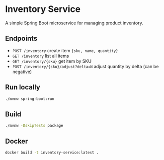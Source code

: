 # Inventory Service

A simple Spring Boot microservice for managing product inventory.

## Endpoints
- `POST /inventory` create item `{sku, name, quantity}`
- `GET /inventory` list all items
- `GET /inventory/{sku}` get item by SKU
- `POST /inventory/{sku}/adjust?delta=N` adjust quantity by delta (can be negative)

## Run locally
```bash
./mvnw spring-boot:run
```

## Build
```bash
./mvnw -DskipTests package
```

## Docker
```bash
docker build -t inventory-service:latest .
```
